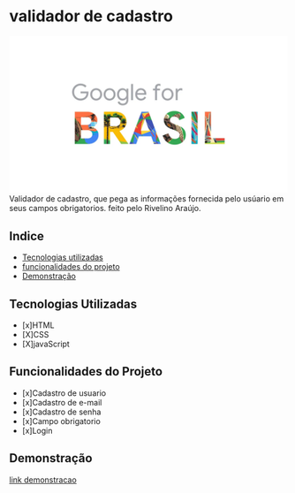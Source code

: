 # validador de cadastro
![validador-de-cadastro](./images/img1.jpg)
Validador de cadastro, que pega as informações fornecida pelo usúario em seus campos obrigatorios. feito pelo Rivelino Araújo.

## Indice
- <a href="#-tecnologias-utilizadas"> Tecnologias utilizadas </a>
- <a href="funcionalidades-doprojeto" >funcionalidades do projeto </a>
- <a href="demonstracao"> Demonstração </a>

## Tecnologias Utilizadas
- [x]HTML
- [X]CSS
- [X]javaScript

## Funcionalidades do Projeto
- [x]Cadastro de usuario
- [x]Cadastro de e-mail
- [x]Cadastro de senha
- [x]Campo obrigatorio
- [x]Login

## Demonstração
[link demonstracao](C:/validador-de-cadastro/formulario.html)



